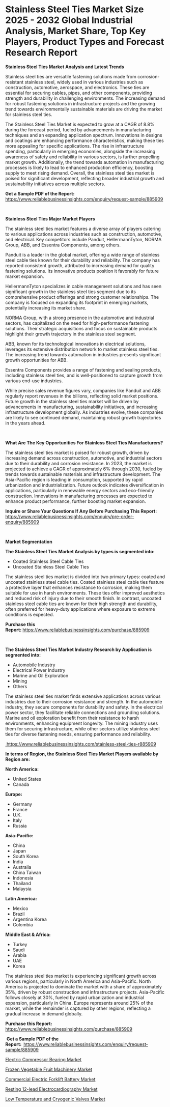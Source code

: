 <p><h1>Stainless Steel Ties Market Size 2025 - 2032 Global Industrial Analysis, Market Share, Top Key Players, Product Types and Forecast Research Report</h1></p><p><strong>Stainless Steel Ties Market Analysis and Latest Trends</strong></p>
<p><p>Stainless steel ties are versatile fastening solutions made from corrosion-resistant stainless steel, widely used in various industries such as construction, automotive, aerospace, and electronics. These ties are essential for securing cables, pipes, and other components, providing strength and durability in challenging environments. The increasing demand for robust fastening solutions in infrastructure projects and the growing trend towards environmentally sustainable materials are driving the market for stainless steel ties.</p><p>The Stainless Steel Ties Market is expected to grow at a CAGR of 8.8% during the forecast period, fueled by advancements in manufacturing techniques and an expanding application spectrum. Innovations in designs and coatings are enhancing performance characteristics, making these ties more appealing for specific applications. The rise in infrastructure spending, particularly in emerging economies, alongside the increasing awareness of safety and reliability in various sectors, is further propelling market growth. Additionally, the trend towards automation in manufacturing processes is likely to lead to enhanced production efficiency, boosting supply to meet rising demand. Overall, the stainless steel ties market is poised for significant development, reflecting broader industrial growth and sustainability initiatives across multiple sectors.</p></p>
<p><strong>Get a Sample PDF of the Report:&nbsp;</strong> <a href="https://www.reliablebusinessinsights.com/enquiry/request-sample/885909?utm_campaign=1091&utm_medium=2&utm_source=Github&utm_content=ia&utm_term=30012025&utm_id=stainless-steel-ties">https://www.reliablebusinessinsights.com/enquiry/request-sample/885909</a></p>
<p>&nbsp;</p>
<p><strong>Stainless Steel Ties Major Market Players</strong></p>
<p><p>The stainless steel ties market features a diverse array of players catering to various applications across industries such as construction, automotive, and electrical. Key competitors include Panduit, HellermannTyton, NORMA Group, ABB, and Essentra Components, among others.</p><p>Panduit is a leader in the global market, offering a wide range of stainless steel cable ties known for their durability and reliability. The company has reported consistent growth, attributed to increasing demand for quality fastening solutions. Its innovative products position it favorably for future market expansion.</p><p>HellermannTyton specializes in cable management solutions and has seen significant growth in the stainless steel ties segment due to its comprehensive product offerings and strong customer relationships. The company is focused on expanding its footprint in emerging markets, potentially increasing its market share.</p><p>NORMA Group, with a strong presence in the automotive and industrial sectors, has capitalized on the need for high-performance fastening solutions. Their strategic acquisitions and focus on sustainable products highlight their growth trajectory in the stainless steel segment.</p><p>ABB, known for its technological innovations in electrical solutions, leverages its extensive distribution network to market stainless steel ties. The increasing trend towards automation in industries presents significant growth opportunities for ABB.</p><p>Essentra Components provides a range of fastening and sealing products, including stainless steel ties, and is well-positioned to capture growth from various end-use industries.</p><p>While precise sales revenue figures vary, companies like Panduit and ABB regularly report revenues in the billions, reflecting solid market positions. Future growth in the stainless steel ties market will be driven by advancements in manufacturing, sustainability initiatives, and increasing infrastructure development globally. As industries evolve, these companies are likely to see continued demand, maintaining robust growth trajectories in the years ahead.</p></p>
<p>&nbsp;</p>
<p><strong>What Are The Key Opportunities For Stainless Steel Ties Manufacturers?</strong></p>
<p><p>The stainless steel ties market is poised for robust growth, driven by increasing demand across construction, automotive, and industrial sectors due to their durability and corrosion resistance. In 2023, the market is projected to achieve a CAGR of approximately 6% through 2030, fueled by trends towards sustainable materials and infrastructure development. The Asia-Pacific region is leading in consumption, supported by rapid urbanization and industrialization. Future outlook indicates diversification in applications, particularly in renewable energy sectors and eco-friendly construction. Innovations in manufacturing processes are expected to enhance product performance, further boosting market expansion.</p></p>
<p><strong>Inquire or Share Your Questions If Any Before Purchasing This Report:</strong> <a href="https://www.reliablebusinessinsights.com/enquiry/pre-order-enquiry/885909?utm_campaign=1091&utm_medium=2&utm_source=Github&utm_content=ia&utm_term=30012025&utm_id=stainless-steel-ties">https://www.reliablebusinessinsights.com/enquiry/pre-order-enquiry/885909</a></p>
<p>&nbsp;</p>
<p><strong>Market Segmentation</strong></p>
<p><strong>The Stainless Steel Ties Market Analysis by types is segmented into:</strong></p>
<p><ul><li>Coated Stainless Steel Cable Ties</li><li>Uncoated Stainless Steel Cable Ties</li></ul></p>
<p><p>The stainless steel ties market is divided into two primary types: coated and uncoated stainless steel cable ties. Coated stainless steel cable ties feature a protective layer that enhances resistance to corrosion, making them suitable for use in harsh environments. These ties offer improved aesthetics and reduced risk of injury due to their smooth finish. In contrast, uncoated stainless steel cable ties are known for their high strength and durability, often preferred for heavy-duty applications where exposure to extreme conditions is expected.</p></p>
<p><strong>Purchase this Report:&nbsp;</strong><a href="https://www.reliablebusinessinsights.com/purchase/885909?utm_campaign=1091&utm_medium=2&utm_source=Github&utm_content=ia&utm_term=30012025&utm_id=stainless-steel-ties">https://www.reliablebusinessinsights.com/purchase/885909</a></p>
<p>&nbsp;</p>
<p><strong>The Stainless Steel Ties Market Industry Research by Application is segmented into:</strong></p>
<p><ul><li>Automobile Industry</li><li>Electrical Power Industry</li><li>Marine and Oil Exploration</li><li>Mining</li><li>Others</li></ul></p>
<p><p>The stainless steel ties market finds extensive applications across various industries due to their corrosion resistance and strength. In the automobile industry, they secure components for durability and safety. In the electrical power sector, they facilitate reliable connections and grounding solutions. Marine and oil exploration benefit from their resistance to harsh environments, enhancing equipment longevity. The mining industry uses them for securing infrastructure, while other sectors utilize stainless steel ties for diverse fastening needs, ensuring performance and reliability.</p></p>
<p><a href="https://www.reliablebusinessinsights.com/stainless-steel-ties-r885909?utm_campaign=1091&utm_medium=2&utm_source=Github&utm_content=ia&utm_term=30012025&utm_id=stainless-steel-ties">&nbsp;https://www.reliablebusinessinsights.com/stainless-steel-ties-r885909</a></p>
<p><strong>In terms of Region, the Stainless Steel Ties Market Players available by Region are:</strong></p>
<p>
    <p> <strong> North America: </strong>
        <ul>
            <li>United States</li>
            <li>Canada</li>
        </ul>
        </p> 
    <p> <strong> Europe: </strong>
        <ul>
            <li>Germany</li>
            <li>France</li>
            <li>U.K.</li>
            <li>Italy</li>
            <li>Russia</li>
        </ul>
        </p> 
    <p> <strong> Asia-Pacific: </strong>
        <ul>
            <li>China</li>
            <li>Japan</li>
            <li>South Korea</li>
            <li>India</li>
            <li>Australia</li>
            <li>China Taiwan</li>
            <li>Indonesia</li>
            <li>Thailand</li>
            <li>Malaysia</li>
        </ul>
        </p> 
    <p> <strong> Latin America: </strong>
        <ul>
            <li>Mexico</li>
            <li>Brazil</li>
            <li>Argentina Korea</li>
            <li>Colombia</li>
        </ul>
        </p> 
    <p> <strong> Middle East & Africa: </strong>
        <ul>
            <li>Turkey</li>
            <li>Saudi</li>
            <li>Arabia</li>
            <li>UAE</li>
            <li>Korea</li>
        </ul>
    </p>
    </p>
<p><p>The stainless steel ties market is experiencing significant growth across various regions, particularly in North America and Asia-Pacific. North America is projected to dominate the market with a share of approximately 35%, driven by robust construction and infrastructure projects. Asia-Pacific follows closely at 30%, fueled by rapid urbanization and industrial expansion, particularly in China. Europe represents around 25% of the market, while the remainder is captured by other regions, reflecting a gradual increase in demand globally.</p></p>
<p><strong>Purchase this Report: </strong><a href="https://www.reliablebusinessinsights.com/purchase/885909?utm_campaign=1091&utm_medium=2&utm_source=Github&utm_content=ia&utm_term=30012025&utm_id=stainless-steel-ties">https://www.reliablebusinessinsights.com/purchase/885909</a></p>
<p>&nbsp;<strong>Get a Sample PDF of the Report:&nbsp;&nbsp;</strong><a href="https://www.reliablebusinessinsights.com/enquiry/request-sample/885909?utm_campaign=1091&utm_medium=2&utm_source=Github&utm_content=ia&utm_term=30012025&utm_id=stainless-steel-ties">https://www.reliablebusinessinsights.com/enquiry/request-sample/885909</a></p>
<p><strong></strong></p>
<p><p><a href="https://www.linkedin.com/pulse/trends-electric-compressor-bearing-market-2025-2032-expected-tvfde?utm_campaign=1091&utm_medium=2&utm_source=Github&utm_content=ia&utm_term=30012025&utm_id=stainless-steel-ties">Electric Compressor Bearing Market</a></p><p><a href="https://www.linkedin.com/pulse/frozen-vegetable-fruit-machinery-market-overview-expected-ncu5e?utm_campaign=1091&utm_medium=2&utm_source=Github&utm_content=ia&utm_term=30012025&utm_id=stainless-steel-ties">Frozen Vegetable Fruit Machinery Market</a></p><p><a href="https://www.linkedin.com/pulse/report-covers-commercial-electric-forklift-battery-ufmte?utm_campaign=1091&utm_medium=2&utm_source=Github&utm_content=ia&utm_term=30012025&utm_id=stainless-steel-ties">Commercial Electric Forklift Battery Market</a></p><p><a href="https://www.linkedin.com/pulse/detailed-resting-12-lead-electrocardiography-market-report-yngmc?utm_campaign=1091&utm_medium=2&utm_source=Github&utm_content=ia&utm_term=30012025&utm_id=stainless-steel-ties">Resting 12-lead Electrocardiography Market</a></p><p><a href="https://www.linkedin.com/pulse/global-low-temperature-cryogenic-valves-market-size-trends-r0dze?utm_campaign=1091&utm_medium=2&utm_source=Github&utm_content=ia&utm_term=30012025&utm_id=stainless-steel-ties">Low Temperature and Cryogenic Valves Market</a></p></p>